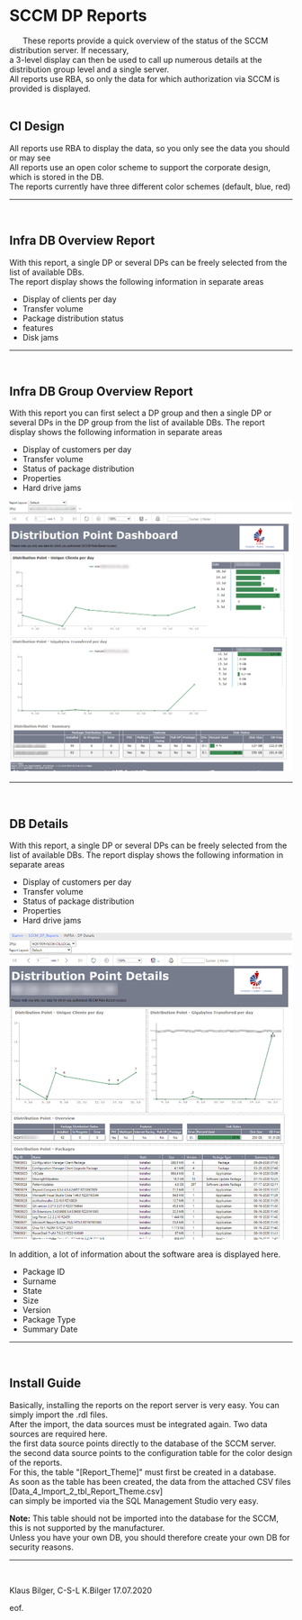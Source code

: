# SCCM DP Reports
&nbsp;
&nbsp;
&nbsp;
These reports provide a quick overview of the status of the SCCM distribution server. If necessary,  
a 3-level display can then be used to call up numerous details at the distribution group level and a single server.  
All reports use RBA, so only the data for which authorization via SCCM is provided is displayed.  
&nbsp;
&nbsp;
&nbsp;

## CI Design  

All reports use RBA to display the data, so you only see the data you should or may see  
All reports use an open color scheme to support the corporate design, which is stored in the DB.  
The reports currently have three different color schemes (default, blue, red)

****
&nbsp;
&nbsp;

## Infra DB Overview Report

With this report, a single DP or several DPs can be freely selected from the list of available DBs.  
The report display shows the following information in separate areas

* Display of clients per day  
* Transfer volume  
* Package distribution status  
* features  
* Disk jams  

****
&nbsp;
&nbsp;

## Infra DB Group Overview Report

With this report you can first select a DP group and then a single DP or  
several DPs in the DP group from the list of available DBs.
The report display shows the following information in separate areas

* Display of customers per day
* Transfer volume
* Status of package distribution
* Properties
* Hard drive jams

![Dashboard](https://github.com/KlausBilger/ConfigMgrDPReporting/blob/master/SampleReport_DP%20Dashboard.jpg)


****
&nbsp;
&nbsp;

## DB Details  

With this report, a single DP or several DPs can be freely selected from the list of available DBs.
The report display shows the following information in separate areas

* Display of customers per day
* Transfer volume
* Status of package distribution
* Properties
* Hard drive jams

![DP Details](https://github.com/KlausBilger/ConfigMgrDPReporting/blob/master/SampleReport_DP%20Details.jpg)

In addition, a lot of information about the software area is displayed here.

* Package ID
* Surname
* State
* Size
* Version
* Package Type
* Summary Date

****
&nbsp;
&nbsp;
&nbsp;

## Install Guide

Basically, installing the reports on the report server is very easy. You can simply import the .rdl files.  
After the import, the data sources must be integrated again. Two data sources are required here.  
the first data source points directly to the database of the SCCM server.  
the second data source points to the configuration table for the color design of the reports.  
For this, the table "[Report_Theme]" must first be created in a database.  
As soon as the table has been created, the data from the attached CSV files [Data_4_Import_2_tbl_Report_Theme.csv]  
can simply be imported via the SQL Management Studio very easy.  

**Note:**
This table should not be imported into the database for the SCCM, this is not supported by the manufacturer.  
Unless you have your own DB, you should therefore create your own DB for security reasons.  

****
&nbsp;
&nbsp;
&nbsp;

Klaus Bilger, C-S-L K.Bilger 17.07.2020

eof.  
